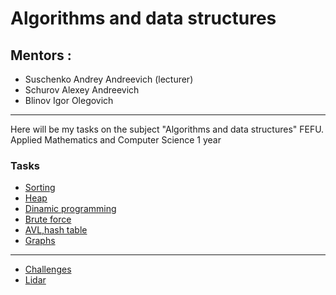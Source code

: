 # Аlgorithms and data structures
## Mentors :
- Suschenko Andrey Andreevich (lecturer)
- Schurov Alexey Andreevich
- Blinov Igor Olegovich

***
Here will be my tasks on the subject "Algorithms and data structures" 
FEFU. Applied Mathematics and Computer Science 1 year

### Tasks
- [Sorting](https://imcs.dvfu.ru/cats/main.pl?f=problems;cid=3190561;sid=YlWAnKjA8aMIqK3YaS61HrdETn4kYP "Сортировки массива")
- [Heap](https://imcs.dvfu.ru/cats/main.pl?f=problems;cid=3224687;sid= "Структура данных - кучи")
- [Dinamic programming](https://imcs.dvfu.ru/cats/main.pl?f=problems;cid=3276934;sid=R5QbtWBxuIqCbsXfIluInk4N3i02N5 "Динамическое программирование")
- [Brute force](https://imcs.dvfu.ru/cats/main.pl?f=problems;cid=4826824;sid=R5QbtWBxuIqCbsXfIluInk4N3i02N5 "Перебор")
- [AVL,hash table](https://imcs.dvfu.ru/cats/main.pl?f=problems;cid=4840993;sid=oYp48UO6UJu5QgHGGOOM9SfzkYoDZi "Хеш-таблицы, AVL деревья")
- [Graphs](https://imcs.dvfu.ru/cats/main.pl?f=problems;cid=4863277;sid=R2O987uqiPvFEbCRc8Cd1mtGTmcuqQ "Графы")
---
- [Challenges](https://imcs.dvfu.ru/cats/main.pl?f=problems;cid=4826850;sid=oYp48UO6UJu5QgHGGOOM9SfzkYoDZi "Сложные задачи")
- [Lidar](https://imcs.dvfu.ru/cats/main.pl?f=problems;cid=4826824;sid=R5QbtWBxuIqCbsXfIluInk4N3i02N5 "Дополнительное задание от Алексея Щурова")
